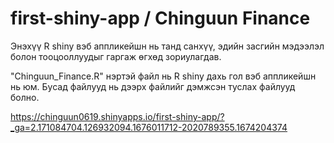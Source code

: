# first-shiny-app / Chinguun Finance
Энэхүү R shiny вэб аппликейшн нь танд санхүү, эдийн засгийн мэдээлэл болон тооцооллуудыг гаргаж өгхөд зориулагдав. 

"Chinguun_Finance.R" нэртэй файл нь R shiny дахь гол вэб аппликейшн нь юм. 
Бусад файлууд нь дээрх файлийг дэмжсэн туслах файлууд болно. 

https://chinguun0619.shinyapps.io/first-shiny-app/?_ga=2.171084704.126932094.1676011712-2020789355.1674204374
